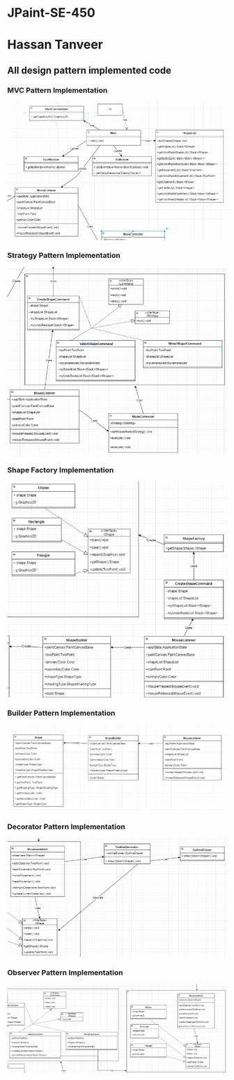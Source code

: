# JPaint-SE-450

# Hassan Tanveer

## All design pattern implemented code

### MVC Pattern Implementation

![alt text](IMG/mvc-pattern.png "UML") <br>

### Strategy Pattern Implementation

![alt text](IMG/strategy-pattern.png "UML") <br>

### Shape Factory Implementation

![alt text](IMG/shape-factory-pattern.png "UML") <br>

### Builder Pattern Implementation

![alt text](IMG/builder-pattern.png "UML") <br>

### Decorator Pattern Implementation

![alt text](IMG/decorator-pattern.png "UML") <br>

### Observer Pattern Implementation

![alt text](IMG/observer-pattern.png "UML") <br>
